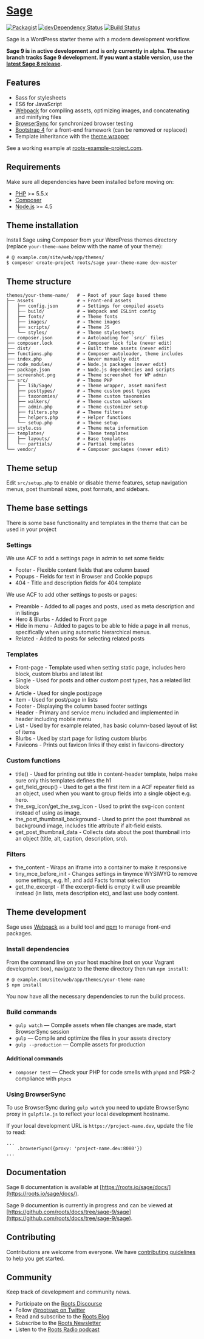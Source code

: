 # [Sage](https://roots.io/sage/)
[![Packagist](https://img.shields.io/packagist/vpre/roots/sage.svg?style=flat-square)](https://packagist.org/packages/roots/sage)
[![devDependency Status](https://img.shields.io/david/dev/roots/sage.svg?style=flat-square)](https://david-dm.org/roots/sage#info=devDependencies)
[![Build Status](https://img.shields.io/travis/roots/sage.svg?style=flat-square)](https://travis-ci.org/roots/sage)

Sage is a WordPress starter theme with a modern development workflow.

**Sage 9 is in active development and is only currently in alpha. The `master` branch tracks Sage 9 development. If you want a stable version, use the [latest Sage 8 release](https://github.com/roots/sage/releases/latest).**

## Features

* Sass for stylesheets
* ES6 for JavaScript
* [Webpack](https://webpack.github.io/) for compiling assets, optimizing images, and concatenating and minifying files
* [BrowserSync](http://www.browsersync.io/) for synchronized browser testing
* [Bootstrap 4](http://getbootstrap.com/) for a front-end framework (can be removed or replaced)
* Template inheritance with the [theme wrapper](https://roots.io/sage/docs/theme-wrapper/)

See a working example at [roots-example-project.com](https://roots-example-project.com/).

## Requirements

Make sure all dependencies have been installed before moving on:

* [PHP](http://php.net/manual/en/install.php) >= 5.5.x
* [Composer](https://getcomposer.org/download/)
* [Node.js](http://nodejs.org/) >= 4.5

## Theme installation

Install Sage using Composer from your WordPress themes directory (replace `your-theme-name` below with the name of your theme):

```shell
# @ example.com/site/web/app/themes/
$ composer create-project roots/sage your-theme-name dev-master
```

## Theme structure

```shell
themes/your-theme-name/   # → Root of your Sage based theme
├── assets                # → Front-end assets
│   ├── config.json       # → Settings for compiled assets
│   ├── build/            # → Webpack and ESLint config
│   ├── fonts/            # → Theme fonts
│   ├── images/           # → Theme images
│   ├── scripts/          # → Theme JS
│   └── styles/           # → Theme stylesheets
├── composer.json         # → Autoloading for `src/` files
├── composer.lock         # → Composer lock file (never edit)
├── dist/                 # → Built theme assets (never edit)
├── functions.php         # → Composer autoloader, theme includes
├── index.php             # → Never manually edit
├── node_modules/         # → Node.js packages (never edit)
├── package.json          # → Node.js dependencies and scripts
├── screenshot.png        # → Theme screenshot for WP admin
├── src/                  # → Theme PHP
│   ├── lib/Sage/         # → Theme wrapper, asset manifest
│   ├── posttypes/        # → Theme custom post types
│   ├── taxonomies/       # → Theme custom taxonomies
│   ├── walkers/          # → Theme custom walkers
│   ├── admin.php         # → Theme customizer setup
│   ├── filters.php       # → Theme filters
│   ├── helpers.php       # → Helper functions
│   └── setup.php         # → Theme setup
├── style.css             # → Theme meta information
├── templates/            # → Theme templates
│   ├── layouts/          # → Base templates
│   └── partials/         # → Partial templates
└── vendor/               # → Composer packages (never edit)
```

## Theme setup

Edit `src/setup.php` to enable or disable theme features, setup navigation menus, post thumbnail sizes, post formats, and sidebars.

## Theme base settings

There is some base functionality and templates in the theme that can be used in your project

### Settings

We use ACF to add a settings page in admin to set some fields:
* Footer - Flexible content fields that are column based
* Popups - Fields for text in Browser and Cookie popups
* 404 - Title and description fields for 404 template

We use ACF to add other settings to posts or pages:
* Preamble - Added to all pages and posts, used as meta description and in listings
* Hero & Blurbs - Added to Front page
* Hide in menu - Added to pages to be able to hide a page in all menus, specifically when using automatic hierarchical menus.
* Related - Added to posts for selecting related posts

### Templates
* Front-page - Template used when setting static page, includes hero block, custom blurbs and latest list
* Single - Used for posts and other custom post types, has a related list block
* Article - Used for single post/page
* Item - Used for post/page in lists
* Footer - Displaying the column based footer settings
* Header - Primary and service menu included and implemented in header including mobile menu
* List - Used by for example related, has basic column-based layout of list of items
* Blurbs - Used by start page for listing custom blurbs
* Favicons - Prints out favicon links if they exist in favicons-directory

### Custom functions
* title() - Used for printing out title in content-header template, helps make sure only this templates defines the h1
* get_field_group() - Used to get a the first item in a ACF repeater field as an object, used when you want to group fields into a single object e.g. hero.
* the_svg_icon/get_the_svg_icon - Used to print the svg-icon content instead of using as image.
* the_post_thumbnail_background - Used to print the post thumbnail as background image, includes title attribute if alt-field exists.
* get_post_thumbnail_data - Collects data about the post thumbnail into an object (title, alt, caption, description, src).

### Filters
* the_content - Wraps an iframe into a container to make it responsive
* tiny_mce_before_init - Changes settings in tinymce WYSIWYG to remove some settings, e.g. h1, and add Facts format selection
* get_the_excerpt - If the excerpt-field is empty it will use preamble instead (in lists, meta description etc), and last use body content.

## Theme development

Sage uses [Webpack](https://webpack.github.io/) as a build tool and [npm](https://www.npmjs.com/) to manage front-end packages.

### Install dependencies

From the command line on your host machine (not on your Vagrant development box), navigate to the theme directory then run `npm install`:

```shell
# @ example.com/site/web/app/themes/your-theme-name
$ npm install
```

You now have all the necessary dependencies to run the build process.

### Build commands

* `gulp watch` — Compile assets when file changes are made, start BrowserSync session
* `gulp` — Compile and optimize the files in your assets directory
* `gulp --production` — Compile assets for production

#### Additional commands

* `composer test` — Check your PHP for code smells with `phpmd` and PSR-2 compliance with `phpcs`

### Using BrowserSync

To use BrowserSync during `gulp watch` you need to update BrowserSync proxy in `gulpfile.js` to reflect your local development hostname.

If your local development URL is `https://project-name.dev`, update the file to read:
```
...
    .browserSync({proxy: 'project-name.dev:8080'})
...
```

## Documentation

Sage 8 documentation is available at [https://roots.io/sage/docs/](https://roots.io/sage/docs/).

Sage 9 documention is currently in progress and can be viewed at [https://github.com/roots/docs/tree/sage-9/sage](https://github.com/roots/docs/tree/sage-9/sage).

## Contributing

Contributions are welcome from everyone. We have [contributing guidelines](https://github.com/roots/guidelines/blob/master/CONTRIBUTING.md) to help you get started.

## Community

Keep track of development and community news.

* Participate on the [Roots Discourse](https://discourse.roots.io/)
* Follow [@rootswp on Twitter](https://twitter.com/rootswp)
* Read and subscribe to the [Roots Blog](https://roots.io/blog/)
* Subscribe to the [Roots Newsletter](https://roots.io/subscribe/)
* Listen to the [Roots Radio podcast](https://roots.io/podcast/)
